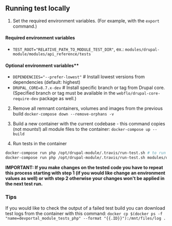 ## Running test locally

1. Set the required environment variables. (For example, with the `export` command.)

#### Required environment variables
* `TEST_ROOT="RELATIVE_PATH_TO_MODULE_TEST_DIR"`, ex.:
  `modules/drupal-module/modules/api_reference/tests`

#### Optional environment variables**
* `DEPENDENCIES="--prefer-lowest"` # Install lowest versions from dependencies (default: highest)
* `DRUPAL_CORE=8.7.x-dev` # Install specific branch or tag from Drupal core. (Specified branch or tag must be available
  in the `webflo/drupal-core-require-dev` package as well.)

2. Remove all remnant containers, volumes and images from the previous build `docker-compose down --remove-orphans -v`

3. Build a new container with the current codebase - this command copies (not mounts!) all module files to the
   container: `docker-compose up --build`

4. Run tests in the container
```sh
docker-compose run php /opt/drupal-module/.travis/run-test.sh # to run all tests from the tested module
docker-compose run php /opt/drupal-module/.travis/run-test.sh modules/drupal-module/modules/api_reference/tests/src/FunctionalJavascript/OpenApiUploadTest.php # to run one specific test
```

**IMPORTANT: If you make changes on the tested code you have to repeat this process starting with step 1 (if you would
like change an environment values as well) or with step 2 otherwise your changes won't be applied in the next test
run.**

### Tips

If you would like to check the output of a failed test build you can download test logs from the container with this
command: `docker cp $(docker ps -f "name=devportal_module_tests_php" --format "{{.ID}}"):/mnt/files/log .`
